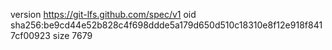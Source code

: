 version https://git-lfs.github.com/spec/v1
oid sha256:be9cd44e52b828c4f698ddde5a179d650d510c18310e8f12e918f8417cf00923
size 7679
